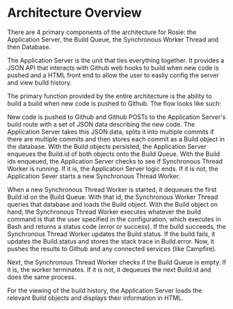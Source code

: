 Architecture Overview
================================

There are 4 primary components of the architecture for Rosie: the Application Server, the Build Queue, the Synchronous Worker Thread and then Database.

The Application Server is the unit that ties everything together. It provides a JSON API that interacts with Github web hooks to build when new code is pushed and a HTML front end to allow the user to easliy config the server and view build history. 

The primary function provided by the entire architecture is the ability to build a build when new code is pushed to Github. The flow looks like such:

New code is pushed to Github and Github POSTs to the Application Server's build route with a set of JSON data describing the new code. The Application Server takes this JSON data, splits it into multiple commits if there are multiple commits and then stores each commit as a Build object in the database. With the Build objects persisted, the Application Server enqueues the Build.id of both objects onto the Build Queue. With the Build ids enqueued, the Application Server checks to see if Synchronous Thread Worker is running. If it is, the Application Server logic ends. If it is not, the Application Sever starts a new Synchronous Thread Worker.

When a new Synchronous Thread Worker is started, it dequeues the first Build id on the Build Queue. With that id, the Synchronous Worker Thread queries that database and loads the Build object. With the Build object on hand, the Synchronous Thread Worker executes whatever the build command is that the user specified in the configuration, which executes in Bash and returns a status code (error or success). If the build succeeds, the Synchronous Thread Worker updates the Build.status. If the build fails, it updates the Build.status and stores the stack trace in Build.error. Now, it pushes the results to Github and any connected services (like Campfire).

Next, the Synchronous Thread Worker checks if the Build Queue is empty. If it is, the worker terminates. If it is not, it dequeues the next Build.id and does the same process.

For the viewing of the build history, the Application Server loads the relevant Build objects and displays their information in HTML.
